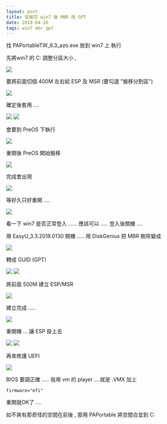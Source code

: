 ```yaml
---
layout: post
title: 安裝完 win7 後 MBR 改 GPT
date: 2018-04-26
tags: win7 mbr gpt
---
```


找  PAPortableTW_6.3_azo.exe 放到 win7 上 執行 

先將win7 的 C: 調整分區大小 ,

<img src="/images/posts/win7_mbr_gpt/p1.png">

要將前面切個 400M 左右給  ESP 及 MSR (要勾選 "搬移分割區")

<img src="/images/posts/win7_mbr_gpt/p2.png">

確定後套用 ....

<img src="/images/posts/win7_mbr_gpt/p3.png">

<img src="/images/posts/win7_mbr_gpt/p4.png">


會要到 PreOS 下執行

<img src="/images/posts/win7_mbr_gpt/p5.png">

重開後 PreOS 開始搬移

<img src="/images/posts/win7_mbr_gpt/p6.png">

完成會出現

<img src="/images/posts/win7_mbr_gpt/p7.png">

等好久只好重開 .... 

<img src="/images/posts/win7_mbr_gpt/p8.png">

看一下 win7 是否正常登入 ...... 應該可以 ..... 登入後關機 ....

用 EasyU_3.3.2018.0130 開機  .....  用 DiskGenius 把 MBR 刪除變成

<img src="/images/posts/win7_mbr_gpt/p9.png">

轉成 GUID (GPT)

<img src="/images/posts/win7_mbr_gpt/p10.png">

<img src="/images/posts/win7_mbr_gpt/p11.png">
 

 將前面 500M 建立 ESP/MSR

<img src="/images/posts/win7_mbr_gpt/p12.png">

建立完成 .....

<img src="/images/posts/win7_mbr_gpt/p13.png">

重開機 ... 讓 ESP 掛上去

<img src="/images/posts/win7_mbr_gpt/p14.png">

<img src="/images/posts/win7_mbr_gpt/p15.png">

再來修護  UEFI 

<img src="/images/posts/win7_mbr_gpt/p17.png">
 
BIOS 要調正確 ..... 
我用 vm  的 player ....就是   .VMX  加上

```
firmware="efi"

```

重開就OK了 .... 

如不爽有那奇怪的空間在前後 , 那用  PAPortable 將空間合並到 C:

